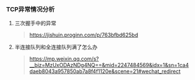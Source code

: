 ### TCP异常情况分析

1. 三次握手中的异常

   > https://jishuin.proginn.com/p/763bfbd625bd

2. 半连接队列和全连接队列满了怎么办

   > https://mp.weixin.qq.com/s?__biz=MzUxODAzNDg4NQ==&mid=2247484569&idx=1&sn=1ca4daeb8043a957850ab7a8f4f1120e&scene=21#wechat_redirect

